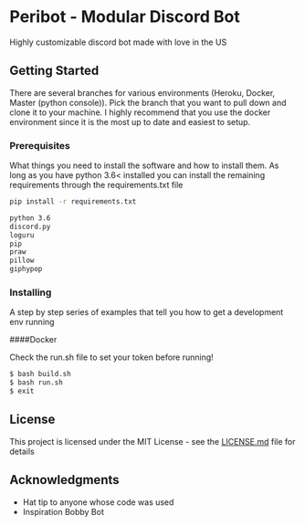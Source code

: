 # Peribot - Modular Discord Bot

Highly customizable discord bot made with love in the US
## Getting Started

There are several branches for various environments (Heroku, Docker, Master (python console)). Pick the branch that you want to pull down and clone it to your machine.
I highly recommend that you use the docker environment since it is the most up to date and easiest to setup.
### Prerequisites

What things you need to install the software and how to install them. As long as you have python 3.6< installed you can install the remaining requirements through the requirements.txt file

```bash
pip install -r requirements.txt
```

```txt
python 3.6
discord.py
loguru
pip
praw
pillow
giphypop
```

### Installing

A step by step series of examples that tell you how to get a development env running

####Docker

Check the run.sh file to set your token before running!

```bash
$ bash build.sh
$ bash run.sh
$ exit
```


## License

This project is licensed under the MIT License - see the [LICENSE.md](LICENSE.md) file for details

## Acknowledgments

* Hat tip to anyone whose code was used
* Inspiration Bobby Bot

